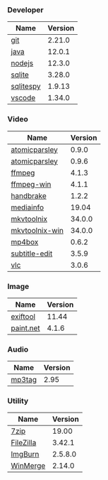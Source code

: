 
### Developer
Name                                                                                | Version
----                                                                                | -------
[git](https://github.com/git-for-windows/git/releases)                              | 2.21.0
[java](http://www.oracle.com/technetwork/java/javase/downloads/index.html)          | 12.0.1
[nodejs](https://nodejs.org/en/download/current/)                                   | 12.3.0
[sqlite](http://www.sqlite.org/download.html)                                       | 3.28.0
[sqlitespy](http://www.yunqa.de/delphi/doku.php/products/sqlitespy/index)           | 1.9.13
[vscode](https://code.visualstudio.com/updates)                                     | 1.34.0

### Video
Name                                                                                | Version
----                                                                                | -------
[atomicparsley](http://sourceforge.net/projects/atomicparsley/files/atomicparsley/) | 0.9.0
[atomicparsley](https://bitbucket.org/jonhedgerows/atomicparsley/downloads)         | 0.9.6
[ffmpeg](http://www.ffmpeg.org/download.html)                                       | 4.1.3
[ffmpeg-win](http://ffmpeg.zeranoe.com/builds/)                                     | 4.1.1
[handbrake](http://handbrake.fr/downloads.php)                                      | 1.2.2
[mediainfo](http://mediaarea.net/us/MediaInfo/Download/Windows)                     | 19.04
[mkvtoolnix](http://www.bunkus.org/videotools/mkvtoolnix/downloads.html)            | 34.0.0
[mkvtoolnix-win](http://www.fosshub.com/MKVToolNix.html)                            | 34.0.0
[mp4box](http://gpac.wp.mines-telecom.fr/mp4box/)                                   | 0.6.2
[subtitle-edit](https://github.com/SubtitleEdit/subtitleedit/releases)              | 3.5.9
[vlc](https://www.videolan.org/vlc/download-windows.html)                           | 3.0.6

### Image
Name                                                                                | Version
----                                                                                | -------
[exiftool](http://www.sno.phy.queensu.ca/~phil/exiftool/)                           | 11.44
[paint.net](http://www.getpaint.net/download.html)                                  | 4.1.6

### Audio
Name                                                                                | Version
----                                                                                | -------
[mp3tag](http://www.mp3tag.de/en/download.html)                                     | 2.95

### Utility
Name                                                                                | Version
----                                                                                | -------
[7zip](http://www.7-zip.org/download.html)                                          | 19.00
[FileZilla](https://filezilla-project.org/download.php?show_all=1)                  | 3.42.1
[ImgBurn](http://www.imgburn.com/index.php?act=download)                            | 2.5.8.0
[WinMerge](http://winmerge.org/downloads/)                                          | 2.14.0
